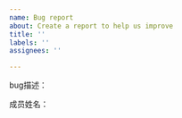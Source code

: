 ```yaml
---
name: Bug report
about: Create a report to help us improve
title: ''
labels: ''
assignees: ''

---
```


bug描述：

成员姓名：
